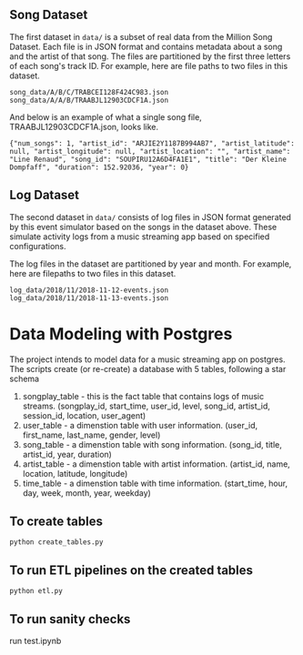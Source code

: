 ## Song Dataset

The first dataset in `data/` is a subset of real data from the Million Song Dataset. Each file is in JSON format and contains metadata about a song and the artist of that song. The files are partitioned by the first three letters of each song's track ID. For example, here are file paths to two files in this dataset.

```
song_data/A/B/C/TRABCEI128F424C983.json
song_data/A/A/B/TRAABJL12903CDCF1A.json
```

And below is an example of what a single song file, TRAABJL12903CDCF1A.json, looks like.

```
{"num_songs": 1, "artist_id": "ARJIE2Y1187B994AB7", "artist_latitude": null, "artist_longitude": null, "artist_location": "", "artist_name": "Line Renaud", "song_id": "SOUPIRU12A6D4FA1E1", "title": "Der Kleine Dompfaff", "duration": 152.92036, "year": 0}
```

## Log Dataset
The second dataset in `data/` consists of log files in JSON format generated by this event simulator based on the songs in the dataset above. These simulate activity logs from a music streaming app based on specified configurations.

The log files in the dataset are partitioned by year and month. For example, here are filepaths to two files in this dataset.

```
log_data/2018/11/2018-11-12-events.json
log_data/2018/11/2018-11-13-events.json
```

# Data Modeling with Postgres

The project intends to model data for a music streaming app on postgres. The scripts create (or re-create) a database with 5 tables, following a star schema

1. songplay_table - this is the fact table that contains logs of  music streams. (songplay_id, start_time, user_id, level, song_id, artist_id, session_id, location, user_agent)
2. user_table - a dimenstion table with user information. (user_id, first_name, last_name, gender, level)
3. song_table - a dimenstion table with song information. (song_id, title, artist_id, year, duration)
4. artist_table - a dimenstion table with artist information. (artist_id, name, location, latitude, longitude)
5. time_table - a dimenstion table with time information. (start_time, hour, day, week, month, year, weekday)


## To create tables
`python create_tables.py`

## To run ETL pipelines on the created tables
`python etl.py`


## To run sanity checks
run test.ipynb

